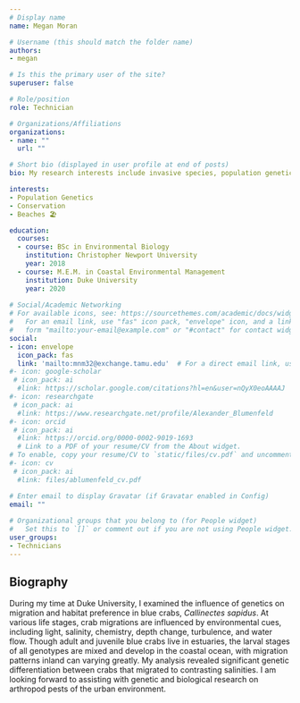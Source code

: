 ```yaml
---
# Display name
name: Megan Moran

# Username (this should match the folder name)
authors:
- megan

# Is this the primary user of the site?
superuser: false

# Role/position
role: Technician

# Organizations/Affiliations
organizations:
- name: ""
  url: ""

# Short bio (displayed in user profile at end of posts)
bio: My research interests include invasive species, population genetics and bioinformatics.

interests:
- Population Genetics
- Conservation
- Beaches 🏖️

education:
  courses:
  - course: BSc in Environmental Biology
    institution: Christopher Newport University
    year: 2018
  - course: M.E.M. in Coastal Environmental Management
    institution: Duke University
    year: 2020
    
# Social/Academic Networking
# For available icons, see: https://sourcethemes.com/academic/docs/widgets/#icons
#   For an email link, use "fas" icon pack, "envelope" icon, and a link in the
#   form "mailto:your-email@example.com" or "#contact" for contact widget.
social:
- icon: envelope
  icon_pack: fas
  link: 'mailto:mnm32@exchange.tamu.edu'  # For a direct email link, use "mailto:test@example.org".
#- icon: google-scholar
 # icon_pack: ai
  #link: https://scholar.google.com/citations?hl=en&user=nQyX0eoAAAAJ
#- icon: researchgate
 # icon_pack: ai
  #link: https://www.researchgate.net/profile/Alexander_Blumenfeld
#- icon: orcid
 # icon_pack: ai
  #link: https://orcid.org/0000-0002-9019-1693
  # Link to a PDF of your resume/CV from the About widget.
# To enable, copy your resume/CV to `static/files/cv.pdf` and uncomment the lines below.  
#- icon: cv
 # icon_pack: ai
  #link: files/ablumenfeld_cv.pdf

# Enter email to display Gravatar (if Gravatar enabled in Config)
email: ""
  
# Organizational groups that you belong to (for People widget)
#   Set this to `[]` or comment out if you are not using People widget.  
user_groups:
- Technicians
---
```

## **Biography**

During my time at Duke University, I examined the influence of genetics on migration and habitat preference in blue crabs, *Callinectes sapidus*. At various life stages, crab migrations are influenced by environmental cues, including light, salinity, chemistry, depth change, turbulence, and water flow. Though adult and juvenile blue crabs live in estuaries, the larval stages of all genotypes are mixed and develop in the coastal ocean, with migration patterns inland can varying greatly. My analysis revealed significant genetic differentiation between crabs that migrated to contrasting salinities. I am looking forward to assisting with genetic and biological research on arthropod pests of the urban environment.

